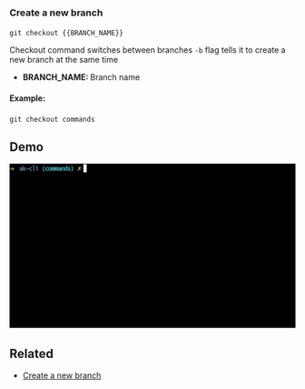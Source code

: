 ### Create a new branch

`git checkout {{BRANCH_NAME}}`

Checkout command switches between branches
`-b` flag tells it to create a new branch at the same time

- <b>BRANCH_NAME: </b> Branch name

#### Example:

`git checkout commands`


## Demo

<img src="../../gifs/git-switch-branch.gif" alt="Git switch branch"/> <br>

## Related

- [Create a new branch](git-new-branch.md)
